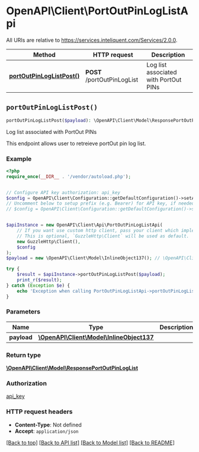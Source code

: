 # OpenAPI\Client\PortOutPinLogListApi

All URIs are relative to https://services.inteliquent.com/Services/2.0.0.

Method | HTTP request | Description
------------- | ------------- | -------------
[**portOutPinLogListPost()**](PortOutPinLogListApi.md#portOutPinLogListPost) | **POST** /portOutPinLogList | Log list associated with PortOut PINs


## `portOutPinLogListPost()`

```php
portOutPinLogListPost($payload): \OpenAPI\Client\Model\ResponsePortOutPinLogList
```

Log list associated with PortOut PINs

This endpoint allows user to retreieve portOut pin log list.

### Example

```php
<?php
require_once(__DIR__ . '/vendor/autoload.php');


// Configure API key authorization: api_key
$config = OpenAPI\Client\Configuration::getDefaultConfiguration()->setApiKey('Authorization', 'YOUR_API_KEY');
// Uncomment below to setup prefix (e.g. Bearer) for API key, if needed
// $config = OpenAPI\Client\Configuration::getDefaultConfiguration()->setApiKeyPrefix('Authorization', 'Bearer');


$apiInstance = new OpenAPI\Client\Api\PortOutPinLogListApi(
    // If you want use custom http client, pass your client which implements `GuzzleHttp\ClientInterface`.
    // This is optional, `GuzzleHttp\Client` will be used as default.
    new GuzzleHttp\Client(),
    $config
);
$payload = new \OpenAPI\Client\Model\InlineObject137(); // \OpenAPI\Client\Model\InlineObject137

try {
    $result = $apiInstance->portOutPinLogListPost($payload);
    print_r($result);
} catch (Exception $e) {
    echo 'Exception when calling PortOutPinLogListApi->portOutPinLogListPost: ', $e->getMessage(), PHP_EOL;
}
```

### Parameters

Name | Type | Description  | Notes
------------- | ------------- | ------------- | -------------
 **payload** | [**\OpenAPI\Client\Model\InlineObject137**](../Model/InlineObject137.md)|  |

### Return type

[**\OpenAPI\Client\Model\ResponsePortOutPinLogList**](../Model/ResponsePortOutPinLogList.md)

### Authorization

[api_key](../../README.md#api_key)

### HTTP request headers

- **Content-Type**: Not defined
- **Accept**: `application/json`

[[Back to top]](#) [[Back to API list]](../../README.md#endpoints)
[[Back to Model list]](../../README.md#models)
[[Back to README]](../../README.md)
